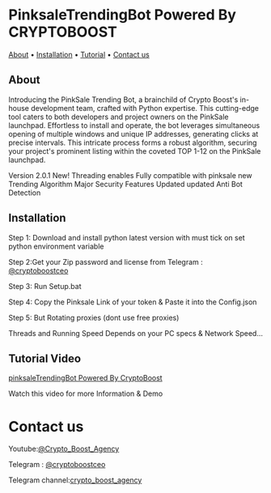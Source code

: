 # PinksaleTrendingBot Powered By CRYPTOBOOST




  <a href="#about">About</a>
  •
 <a href="#installation">Installation</a>
  •
  <a href="#Tutorial">Tutorial</a>
  •
  <a href="#Contact us">Contact us </a>
</p>


## About
Introducing the PinkSale Trending Bot, a brainchild of Crypto Boost's in-house development team, crafted with Python expertise. This cutting-edge tool caters to both developers and project owners on the PinkSale launchpad. Effortless to install and operate, the bot leverages simultaneous opening of multiple windows and unique IP addresses, generating clicks at precise intervals. This intricate process forms a robust algorithm, securing your project's prominent listing within the coveted TOP 1-12 on the PinkSale launchpad.

Version 2.0.1 New! Threading enables Fully compatible with pinksale new Trending Algorithm Major Security Features Updated updated Anti Bot Detection


## Installation
Step 1: Download and install python latest version with must tick on set python environment variable

Step 2:Get your Zip password and license
from Telegram : [@cryptoboostceo](https://t.me/CryptoBoostCeo)

Step 3: Run Setup.bat

Step 4: Copy the Pinksale Link of your token & Paste it into the Config.json

Step 5: But Rotating proxies (dont use free proxies)


Threads and Running Speed Depends on your PC specs & Network Speed...



## Tutorial Video 
[pinksaleTrendingBot 
Powered By CryptoBoost](https://youtu.be/yCbUwkmMPeg?feature=shared)

Watch this video for more Information & Demo 

# Contact us 
Youtube:[@Crypto_Boost_Agency ](https://www.youtube.com/@Crypto_Boost_Agency)

Telegram : [@cryptoboostceo](https://t.me/CryptoBoostCeo)

Telegram channel:[crypto_boost_agency](https://t.me/crypto_boost_agency)

